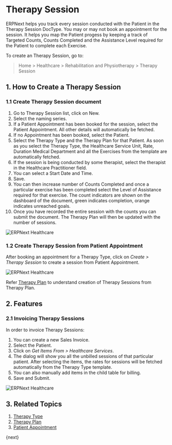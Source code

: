 <!-- add-breadcrumbs -->

# Therapy Session

ERPNext helps you track every session conducted with the Patient in the Therapy Session DocType. You may or may not book an appointment for the session. It helps you map the Patient progess by keeping a track of Targeted Counts, Counts Completed and the Assistance Level required for the Patient to complete each Exercise.

To create an Therapy Session, go to:

> Home > Healthcare > Rehabilitation and Physiotherapy > Therapy Session

## 1. How to Create a Therapy Session

### 1.1 Create Therapy Session document

1. Go to Therapy Session list, click on New.
2. Select the naming series.
3. If a Patient Appointment has been booked for the session, select the Patient Appointment. All other details will automatically be fetched.
4. If no Appointment has been booked, select the Patient.
5. Select the Therapy Type and the Therapy Plan for that Patient. As soon as you select the Therapy Type, the Healthcare Service Unit, Rate, Duration Medical Department and all the Exercises from the template are automatically fetched.
6. If the session is being conducted by some therapist, select the therapist in the Healthcare Practitioner field.
7. You can select a Start Date and Time.
8. Save.
9. You can then increase number of Counts Completed and once a particular exercise has been completed select the Level of Assistance required for that exercise. The count indicators are shown on the dashboard of the document, green indicates completion, orange indicates unreached goals.
10. Once you have recorded the entire session with the counts you can submit the document. The Therapy Plan will then be updated with the number of sessions.

<img class="screenshot" alt="ERPNext Healthcare" src="{{docs_base_url}}/assets/img/healthcare/therapy-session.png">

### 1.2 Create Therapy Session from Patient Appointment

After booking an appointment for a Therapy Type, click on _Create > Therapy Session_ to create a session from Patient Appointment.

<img class="screenshot" alt="ERPNext Healthcare" src="{{docs_base_url}}/assets/img/healthcare/therapy-session-from-appointment.png">

Refer [Therapy Plan](/docs/user/manual/en/healthcare/therapy_plan) to understand creation of Therapy Sessions from Therapy Plan.

## 2. Features

### 2.1 Invoicing Therapy Sessions

In order to invoice Therapy Sessions:

1. You can create a new Sales Invoice.
2. Select the Patient.
3. Click on _Get Items From > Healthcare Services_.
4. The dialog will show you all the unbilled sessions of that particular patient. After selecting the items, the rates for sessions will be fetched automatically from the Therapy Type template.
5. You can also manually add items in the child table for billing.
5. Save and Submit.

<img class="screenshot" alt="ERPNext Healthcare" src="{{docs_base_url}}/assets/img/healthcare/therapy-invoicing.png">

## 3. Related Topics
1. [Therapy Type](/docs/user/manual/en/healthcare/therapy_type)
1. [Therapy Plan](/docs/user/manual/en/healthcare/therapy_plan)
1. [Patient Appointment](/docs/user/manual/en/healthcare/patient_appointment)

{next}
